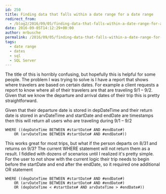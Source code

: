 ```yaml
---
id: 250
title: Finding data that falls within a date range for a date range
redirect_from:
  - /blog2/2016/09/05/finding-data-that-falls-within-a-date-range-for-a-date-range/
date: 2016-09-05T14:12:29+00:00
author: mrbusche
permalink: /2016/09/05/finding-data-that-falls-within-a-date-range-for-a-date-range/
tags:
  - date range
  - dates
  - sql
  - SQL Server
---
```


The title of this is horribly confusing, but hopefully this is helpful for some people. The problem I was trying to solve is I have a report that shows where travelers are based on certain dates. For example a client requests a report to know where all of their travelers are that are traveling 9/1 &#8211; 9/2. Given that we know the departure and arrival dates of their trip this is pretty straightforward.

Given that their departure date is stored in depDateTime and their return date is stored in arvDateTime and startDate and endDate are timestamps then this will return all users who are traveling during 9/1 &#8211; 9/2

    WHERE ((depDateTime BETWEEN #startDate# AND #endDate#)
        OR (arvDateTime BETWEEN #startDate# AND #endDate#))

This works great for most trips, but what if the person departs on 8/31 and returns on 9/3? The current WHERE statement will not return them as a result. I fiddled with dozens of scenarios until I realized it's pretty simple. For the user to not show with the current logic their trip needs to begin before the startDate and end after the endDate, so it required one additional OR statement

    WHERE ((depDateTime BETWEEN #startDate# AND #endDate#)
        OR (arvDateTime BETWEEN #startDate# AND #endDate#)
        OR (depDateTime < #startDate# AND arvDateTime > #endDate#))
